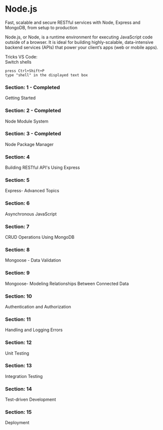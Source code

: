 # Node.js
Fast, scalable and secure RESTful services with Node, Express and MongoDB, from setup to production

Node.js, or Node, is a runtime environment for executing JavaScript code outside of a browser. It is ideal for building highly-scalable, data-intensive backend services (APIs) that power your client’s apps (web or mobile apps).

Tricks VS Code:   
Switch shells  
```
press Ctrl+Shift+P
type "shell" in the displayed text box
```

### Section: 1 - Completed
Getting Started
### Section: 2 - Completed
Node Module System
### Section: 3 - Completed
Node Package Manager
### Section: 4 
Building RESTful API's Using Express
### Section: 5
Express- Advanced Topics
### Section: 6
Asynchronous JavaScript
### Section: 7
CRUD Operations Using MongoDB
### Section: 8
Mongoose - Data Validation
### Section: 9
Mongoose- Modeling Relationships Between Connected Data
### Section: 10
Authentication and Authorization
### Section: 11
Handling and Logging Errors
### Section: 12
Unit Testing
### Section: 13
Integration Testing
### Section: 14
Test-driven Development
### Section: 15
Deployment